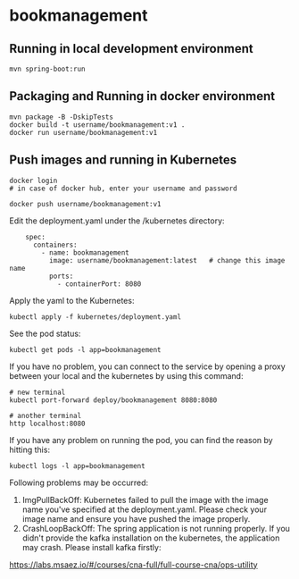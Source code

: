 # bookmanagement

## Running in local development environment

```
mvn spring-boot:run
```

## Packaging and Running in docker environment

```
mvn package -B -DskipTests
docker build -t username/bookmanagement:v1 .
docker run username/bookmanagement:v1
```

## Push images and running in Kubernetes

```
docker login 
# in case of docker hub, enter your username and password

docker push username/bookmanagement:v1
```

Edit the deployment.yaml under the /kubernetes directory:
```
    spec:
      containers:
        - name: bookmanagement
          image: username/bookmanagement:latest   # change this image name
          ports:
            - containerPort: 8080

```

Apply the yaml to the Kubernetes:
```
kubectl apply -f kubernetes/deployment.yaml
```

See the pod status:
```
kubectl get pods -l app=bookmanagement
```

If you have no problem, you can connect to the service by opening a proxy between your local and the kubernetes by using this command:
```
# new terminal
kubectl port-forward deploy/bookmanagement 8080:8080

# another terminal
http localhost:8080
```

If you have any problem on running the pod, you can find the reason by hitting this:
```
kubectl logs -l app=bookmanagement
```

Following problems may be occurred:

1. ImgPullBackOff:  Kubernetes failed to pull the image with the image name you've specified at the deployment.yaml. Please check your image name and ensure you have pushed the image properly.
1. CrashLoopBackOff: The spring application is not running properly. If you didn't provide the kafka installation on the kubernetes, the application may crash. Please install kafka firstly:

https://labs.msaez.io/#/courses/cna-full/full-course-cna/ops-utility

